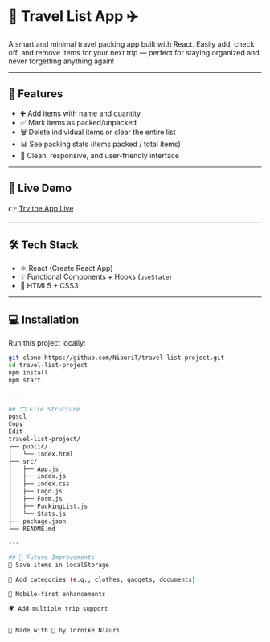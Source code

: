 # 🧳 Travel List App ✈️

A smart and minimal travel packing app built with React. Easily add, check off, and remove items for your next trip — perfect for staying organized and never forgetting anything again!

---

## 🚀 Features

- ➕ Add items with name and quantity
- ✅ Mark items as packed/unpacked
- 🗑️ Delete individual items or clear the entire list
- 📊 See packing stats (items packed / total items)
- 🌈 Clean, responsive, and user-friendly interface

---

## 🔗 Live Demo

👉 [Try the App Live](https://travel-list-project-navy.vercel.app/)

---

## 🛠️ Tech Stack

- ⚛️ React (Create React App)
- 💡 Functional Components + Hooks (`useState`)
- 🎨 HTML5 + CSS3

---

## 💻 Installation

Run this project locally:

```bash
git clone https://github.com/NiauriT/travel-list-project.git
cd travel-list-project
npm install
npm start

---

## 🗂️ File Structure
pgsql
Copy
Edit
travel-list-project/
├── public/
│   └── index.html
├── src/
│   ├── App.js
│   ├── index.js
│   ├── index.css
│   ├── Logo.js
│   ├── Form.js
│   ├── PackingList.js
│   └── Stats.js
├── package.json
└── README.md

---

## 📌 Future Improvements
💾 Save items in localStorage

🧠 Add categories (e.g., clothes, gadgets, documents)

📱 Mobile-first enhancements

🌍 Add multiple trip support


🙌 Made with 💙 by Tornike Niauri
